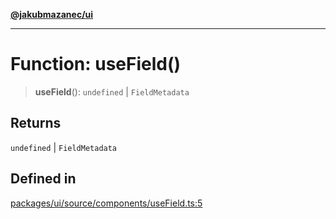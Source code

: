 [**@jakubmazanec/ui**](../README.md)

---

# Function: useField()

> **useField**(): `undefined` \| `FieldMetadata`

## Returns

`undefined` \| `FieldMetadata`

## Defined in

[packages/ui/source/components/useField.ts:5](https://github.com/jakubmazanec/tools/blob/92d3fc1374d1ad6d45198d05d061e0f856a89434/packages/ui/source/components/useField.ts#L5)

